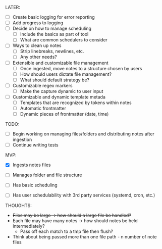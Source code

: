 LATER:
- [ ] Create basic logging for error reporting
- [ ] Add progress to logging
- [ ] Decide on how to manage scheduling
    - [ ] Include the basics as part of tool
    - [ ] What are common schedulers to consider
- [ ] Ways to clean up notes
    - [ ] Strip linebreaks, newlines, etc.
    - [ ] Any other needs?
- [ ] Extensible and customizable file management
    - [ ] Once ingested, move notes to a structure chosen by users
    - [ ] How should users dictate file management?
    - [ ] What should default strategy be?
- [ ] Customizable regex markers
    - [ ] Make the capture dynamic to user input
- [ ] Customizable and dynamic template metada
    - [ ] Templates that are recognized by tokens within notes
    - [ ] Automatic frontmatter
    - [ ] Dynamic pieces of frontmatter (date, time)

TODO:
- [ ] Begin working on managing files/folders and distributing notes after ingestion
- [ ] Continue writing tests

MVP:
- [x] Ingests notes files
- [ ] Manages folder and file structure
- [ ] Has basic scheduling
- [ ] Has user schedulability with 3rd party services (systemd, cron, etc.)


THOUGHTS:
- ~~Files may be large -> how should a large file be handled?~~
- Each file may have many notes -> how should notes be held intermediately?
  - Pass off each match to a tmp file then flush?
- Think about being passed more than one file path - n number of note files